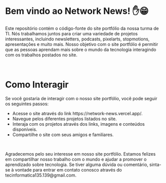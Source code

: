 # Bem vindo ao Network News! ✋😁

<p>
Este repositório contém o código-fonte do site portfólio da nossa turma de TI. Nós trabalhamos juntos para criar uma variedade de projetos interessantes, incluindo newsletters, podcasts, pixelarts, stopmotions, apresentações e muito mais. Nosso objetivo com o site portfólio é permitir que as pessoas aprendam mais sobre o mundo da tecnologia interagindo com os trabalhos postados no site.
</p>

<br />

# Como Interagir

<p>
Se você gostaria de interagir com o nosso site portfólio, você pode seguir os seguintes passos:
<p>

<ul>
  <li>Acesse o site através do link https://network-news.vercel.app/. </li>
  <li>Navegue pelos diferentes projetos listados no site.</li>
  <li>Interaja com os projetos através dos links, imagens e conteúdos disponíveis.</li>
  <li>Compartilhe o site com seus amigos e familiares.</li>
</ul>

<br />

<p>
Agradecemos pelo seu interesse em nosso site portfólio. Estamos felizes em compartilhar nosso trabalho com o mundo e ajudar a promover o aprendizado sobre tecnologia. Se tiver alguma dúvida ou comentário, sinta-se à vontade para entrar em contato conosco através do tecinformatica135.139@gmail.com.
</p>

